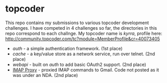 topcoder
========
This repo contains my submissions to various topcoder development challenges.  I have competed in 4 challenges so far, the directories in this repo correspond to each challnge.  My topcoder name is *kyrra*, profile here: http://community.topcoder.com/tc?module=MemberProfile&cr=40073405

* *auth* - a simple authentication framework. (1st place)
* *cache* - a key/value store as a network service, run over telnet.  (2nd place)
* *webapi* - built on *auth* to add basic OAuth2 support.  (2nd place)
* [IMAP Proxy](http://community.topcoder.com/tc?module=ProjectDetail&pj=30046618&tab=results) - proxied IMAP commands to Gmail.  Code not posted as it was under an NDA.  (2nd place)
